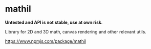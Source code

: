 # mathil

**Untested and API is not stable, use at own risk.**

Library for 2D and 3D math, canvas rendering and other relevant utils.

https://www.npmjs.com/package/mathil
